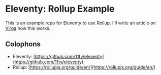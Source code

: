 # Eleventy: Rollup Example

This is an example repo for Eleventy to use Rollup.
I'll write an article on [Virga](https://virga.frontendweekly.tokyo/) how
 this works.

## Colophons

- Eleventy: [https://github.com/11ty/eleventy](https://github.com/11ty/eleventy)
- Rollup: [https://rollupjs.org/guide/en/](https://rollupjs.org/guide/en/)
